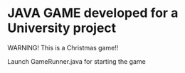 # JAVA GAME developed for a University project
WARNING! This is a Christmas game!!

Launch GameRunner.java for starting the game
